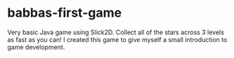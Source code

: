 # babbas-first-game
Very basic Java game using Slick2D. Collect all of the stars across 3 levels as fast as you can!
I created this game to give myself a small introduction to game development.
